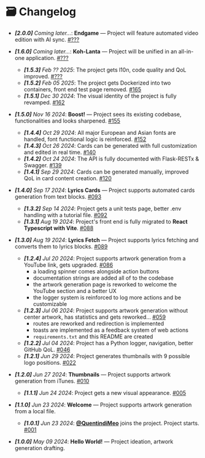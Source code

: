# :card_file_box: Changelog

- ***[2.0.0]** Coming later...*: **Endgame** — Project will feature automated video edition with AI sync. [#???](#card_file_box-changelog)

- ***[1.6.0]** Coming later...*: **Koh-Lanta** — Project will be unified in an all-in-one application. [#???](#card_file_box-changelog)

  - ***[1.5.3]** Feb ?? 2025*: The project gets l10n, code quality and QoL improved. [#???](#card_file_box-changelog)
  - ***[1.5.2]** Feb 05 2025*: The project gets Dockerized into two containers, front end test page removed. [#165](https://github.com/Thomas-Fernandes/GTFR-CG/pull/165)
  - ***[1.5.1]** Dec 30 2024*: The visual identity of the project is fully revamped. [#162](https://github.com/Thomas-Fernandes/GTFR-CG/pull/162)
- ***[1.5.0]** Nov 16 2024*: **Boost!** — Project sees its existing codebase, functionalities and looks sharpened. [#155](https://github.com/Thomas-Fernandes/GTFR-CG/pull/155)

  - ***[1.4.4]** Oct 29 2024*: All major European and Asian fonts are handled, font functional logic is reinforced. [#152](https://github.com/Thomas-Fernandes/GTFR-CG/pull/152)
  - ***[1.4.3]** Oct 26 2024*: Cards can be generated with full customization and edited in real time. [#140](https://github.com/Thomas-Fernandes/GTFR-CG/pull/140)
  - ***[1.4.2]** Oct 24 2024*: The API is fully documented with Flask-RESTx & Swagger. [#139](https://github.com/Thomas-Fernandes/GTFR-CG/pull/139)
  - ***[1.4.1]** Sep 29 2024*: Cards can be generated manually, improved QoL in card content creation. [#120](https://github.com/Thomas-Fernandes/GTFR-CG/pull/120)
- ***[1.4.0]** Sep 17 2024*: **Lyrics Cards** — Project supports automated cards generation from text blocks. [#093](https://github.com/Thomas-Fernandes/GTFR-CG/pull/93)

  - ***[1.3.2]** Sep 14 2024*: Project gets a unit tests page, better .env handling with a tutorial file. [#092](https://github.com/Thomas-Fernandes/GTFR-CG/pull/92)
  - ***[1.3.1]** Aug 19 2024*: Project's front end is fully migrated to **React Typescript with Vite**. [#088](https://github.com/Thomas-Fernandes/GTFR-CG/pull/88)
- ***[1.3.0]** Aug 19 2024*: **Lyrics Fetch** — Project supports lyrics fetching and converts them to lyrics blocks. [#089](https://github.com/Thomas-Fernandes/GTFR-CG/pull/89)

  - ***[1.2.4]** Jul 20 2024*: Project supports artwork generation from a YouTube link, gets upgraded. [#086](https://github.com/Thomas-Fernandes/GTFR-CG/pull/86)
    - a loading spinner comes alongside action buttons
    - documentation strings are added all of to the codebase
    - the artwork generation page is reworked to welcome the YouTube section and a better UX
    - the logger system is reinforced to log more actions and be customizable
  - ***[1.2.3]** Jul 06 2024*: Project supports artwork generation without center artwork, has statistics and gets reworked... [#059](https://github.com/Thomas-Fernandes/GTFR/pull/59)
    - routes are reworked and redirection is implemented
    - toasts are implemented as a feedback system of web actions
    - `requirements.txt` and this README are created
  - ***[1.2.2]** Jul 04 2024*: Project has a Python logger, navigation, better GitHub QoL. [#046](https://github.com/Thomas-Fernandes/GTFR/pull/46)
  - ***[1.2.1]** Jun 29 2024*: Project generates thumbnails with 9 possible logo positions. [#022](https://github.com/Thomas-Fernandes/GTFR/pull/22)
- ***[1.2.0]** Jun 27 2024*: **Thumbnails** — Project supports artwork generation from iTunes. [#010](https://github.com/Thomas-Fernandes/GTFR/pull/10)

  - ***[1.1.1]** Jun 24 2024*: Project gets a new visual appearance. [#005](https://github.com/Thomas-Fernandes/GTFR/pull/5)
- ***[1.1.0]** Jun 23 2024*: **Welcome** — Project supports artwork generation from a local file.

  - ***[1.0.1]** Jun 23 2024*: [**@QuentindiMeo**](https://github.com/QuentindiMeo) joins the project. Project starts. [#001](https://github.com/Thomas-Fernandes/GTFR/pull/1)
- ***[1.0.0]** May 09 2024*: **Hello World!** — Project ideation, artwork generation drafting.
